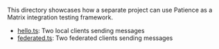 This directory showcases how a separate project can use Patience as a Matrix
integration testing framework.

* [hello.ts](./hello.ts): Two local clients sending messages
* [federated.ts](./federated.ts): Two federated clients sending messages
